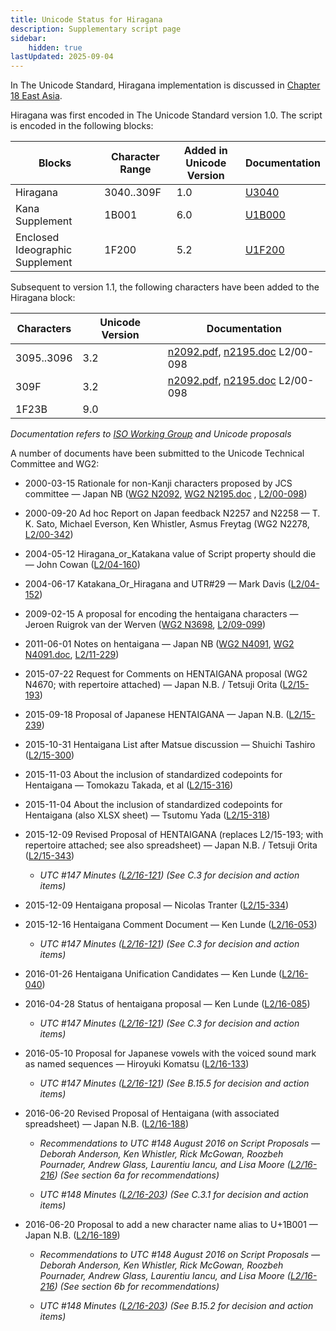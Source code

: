 ```yaml
---
title: Unicode Status for Hiragana
description: Supplementary script page
sidebar:
    hidden: true
lastUpdated: 2025-09-04
---
```


In The Unicode Standard, Hiragana implementation is discussed in [Chapter 18 East Asia](http://www.unicode.org/versions/latest/ch18.pdf).

[comment]: # (end of intro)

[comment]: # (start of blocks)

Hiragana was first encoded in The Unicode Standard version 1.0. The script is encoded in the following blocks:

| Blocks | Character Range | Added in Unicode Version | Documentation |
| ------ | --------------- | ------------------------ | ------------- |
| Hiragana  |  3040..309F  |  1.0  |  [U3040](http://www.unicode.org/charts/PDF/U3040.pdf)  |
| Kana Supplement  |  1B001  |  6.0  |  [U1B000](http://www.unicode.org/charts/PDF/U1B000.pdf) |
| Enclosed Ideographic Supplement |  1F200  |  5.2  |  [U1F200](http://www.unicode.org/charts/PDF/U1F200.pdf) |

[comment]: # (end of blocks)

[comment]: # (start of chars)

Subsequent to version 1.1, the following characters have been added to the Hiragana block:

| Characters | Unicode Version | Documentation |
| ---------- | --------------- | ------------- |
| 3095..3096  |  3.2  |  [n2092.pdf](https://www.unicode.org/wg2/docs/n2092.pdf), [n2195.doc](https://www.unicode.org/wg2/docs/n2195.doc) L2/00-098  |
| 309F  |  3.2  |  [n2092.pdf](https://www.unicode.org/wg2/docs/n2092.pdf), [n2195.doc](https://www.unicode.org/wg2/docs/n2195.doc) L2/00-098  |
| 1F23B  |  9.0  |  |

_Documentation refers to [ISO Working Group](https://www.unicode.org/wg2/) and Unicode proposals_

[comment]: # (end of chars)

[comment]: # (start of rest)

A number of documents have been submitted to the Unicode Technical Committee and WG2:

- 2000-03-15 Rationale for non-Kanji characters proposed by JCS committee — Japan NB ([WG2 N2092](https://www.unicode.org/wg2/docs/n2092.pdf), [WG2 N2195.doc](https://www.unicode.org/wg2/docs/n2195.doc)    , [L2/00-098](http://www.unicode.org/cgi-bin/GetMatchingDocs.pl?L2/00-098))

- 2000-09-20 Ad hoc Report on Japan feedback N2257 and N2258 — T. K. Sato, Michael Everson, Ken Whistler, Asmus Freytag (WG2 N2278, [L2/00-342](http://www.unicode.org/cgi-bin/GetMatchingDocs.pl?L2/00-342))

- 2004-05-12 Hiragana_or_Katakana value of Script property should die — John Cowan ([L2/04-160](http://www.unicode.org/cgi-bin/GetMatchingDocs.pl?L2/04-160))

- 2004-06-17 Katakana_Or_Hiragana and UTR#29 — Mark Davis ([L2/04-152](http://www.unicode.org/cgi-bin/GetMatchingDocs.pl?L2/04-152))

- 2009-02-15 A proposal for encoding the hentaigana characters — Jeroen Ruigrok van der Werven ([WG2 N3698](https://www.unicode.org/wg2/docs/n3698.pdf), [L2/09-099](http://www.unicode.org/cgi-bin/GetMatchingDocs.pl?L2/09-099))

- 2011-06-01 Notes on hentaigana — Japan NB ([WG2 N4091](https://www.unicode.org/wg2/docs/n4091.pdf), [WG2 N4091.doc](https://www.unicode.org/wg2/docs/n4091.doc), [L2/11-229](http://www.unicode.org/cgi-bin/GetMatchingDocs.pl?L2/11-229))

- 2015-07-22 Request for Comments on HENTAIGANA proposal (WG2 N4670; with repertoire attached) — Japan N.B. / Tetsuji Orita ([L2/15-193](http://www.unicode.org/cgi-bin/GetMatchingDocs.pl?L2/15-193))

- 2015-09-18 Proposal of Japanese HENTAIGANA — Japan N.B. ([L2/15-239](http://www.unicode.org/cgi-bin/GetMatchingDocs.pl?L2/15-239))

- 2015-10-31 Hentaigana List after Matsue discussion — Shuichi Tashiro ([L2/15-300](http://www.unicode.org/cgi-bin/GetMatchingDocs.pl?L2/15-300))

- 2015-11-03 About the inclusion of standardized codepoints for Hentaigana — Tomokazu Takada, et al ([L2/15-316](http://www.unicode.org/cgi-bin/GetMatchingDocs.pl?L2/15-316))

- 2015-11-04 About the inclusion of standardized codepoints for Hentaigana (also XLSX sheet) — Tsutomu Yada ([L2/15-318](http://www.unicode.org/cgi-bin/GetMatchingDocs.pl?L2/15-318))

- 2015-12-09 Revised Proposal of HENTAIGANA (replaces L2/15-193; with repertoire attached; see also spreadsheet) — Japan N.B. / Tetsuji Orita ([L2/15-343](http://www.unicode.org/cgi-bin/GetMatchingDocs.pl?L2/15-343))

  - _UTC #147 Minutes ([L2/16-121](http://www.unicode.org/cgi-bin/GetMatchingDocs.pl?L2/16-121)) (See C.3 for decision and action items)_

- 2015-12-09 Hentaigana proposal — Nicolas Tranter ([L2/15-334](http://www.unicode.org/cgi-bin/GetMatchingDocs.pl?L2/15-334))

- 2015-12-16 Hentaigana Comment Document — Ken Lunde ([L2/16-053](http://www.unicode.org/cgi-bin/GetMatchingDocs.pl?L2/16-053))

  - _UTC #147 Minutes ([L2/16-121](http://www.unicode.org/cgi-bin/GetMatchingDocs.pl?L2/16-121)) (See C.3 for decision and action items)_

- 2016-01-26 Hentaigana Unification Candidates — Ken Lunde ([L2/16-040](http://www.unicode.org/cgi-bin/GetMatchingDocs.pl?L2/16-040))

- 2016-04-28 Status of hentaigana proposal — Ken Lunde ([L2/16-085](http://www.unicode.org/cgi-bin/GetMatchingDocs.pl?L2/16-085))

  - _UTC #147 Minutes ([L2/16-121](http://www.unicode.org/cgi-bin/GetMatchingDocs.pl?L2/16-121)) (See C.3 for decision and action items)_

- 2016-05-10 Proposal for Japanese vowels with the voiced sound mark as named sequences — Hiroyuki Komatsu ([L2/16-133](http://www.unicode.org/cgi-bin/GetMatchingDocs.pl?L2/16-133))

  - _UTC #147 Minutes ([L2/16-121](http://www.unicode.org/cgi-bin/GetMatchingDocs.pl?L2/16-121)) (See B.15.5 for decision and action items)_

- 2016-06-20 Revised Proposal of Hentaigana (with associated spreadsheet) — Japan N.B. ([L2/16-188](http://www.unicode.org/cgi-bin/GetMatchingDocs.pl?L2/16-188))

  - _Recommendations to UTC #148 August 2016 on Script Proposals — Deborah Anderson, Ken Whistler, Rick McGowan, Roozbeh Pournader, Andrew Glass, Laurentiu Iancu, and Lisa Moore ([L2/16-216](http://www.unicode.org/cgi-bin/GetMatchingDocs.pl?L2/16-216)) (See section 6a for recommendations)_

  - _UTC #148 Minutes ([L2/16-203](http://www.unicode.org/cgi-bin/GetMatchingDocs.pl?L2/16-203)) (See C.3.1 for decision and action items)_

- 2016-06-20 Proposal to add a new character name alias to U+1B001 — Japan N.B. ([L2/16-189](http://www.unicode.org/cgi-bin/GetMatchingDocs.pl?L2/16-189))

  - _Recommendations to UTC #148 August 2016 on Script Proposals — Deborah Anderson, Ken Whistler, Rick McGowan, Roozbeh Pournader, Andrew Glass, Laurentiu Iancu, and Lisa Moore ([L2/16-216](http://www.unicode.org/cgi-bin/GetMatchingDocs.pl?L2/16-216)) (See section 6b for recommendations)_

  - _UTC #148 Minutes ([L2/16-203](http://www.unicode.org/cgi-bin/GetMatchingDocs.pl?L2/16-203)) (See B.15.2 for decision and action items)_
